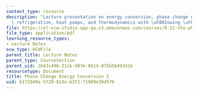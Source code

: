 ```yaml
---
content_type: resource
description: "Lecture presentation on energy conversion, phase change energy conversion,\
  \ refrigeration, heat pumps, and thermodynamics with \uFB02owing \uFB02uids."
file: https://ol-ocw-studio-app-qa.s3.amazonaws.com/courses/8-21-the-physics-of-energy-fall-2009/b172949e5728814eb3f2f1989e38d570_MIT8_21s09_lec10.pdf
file_type: application/pdf
learning_resource_types:
- Lecture Notes
ocw_type: OCWFile
parent_title: Lecture Notes
parent_type: CourseSection
parent_uid: 2b63c496-31cb-987e-8414-075b56493d1b
resourcetype: Document
title: Phase Change Energy Conversion I
uid: b172949e-5728-814e-b3f2-f1989e38d570
---
```

